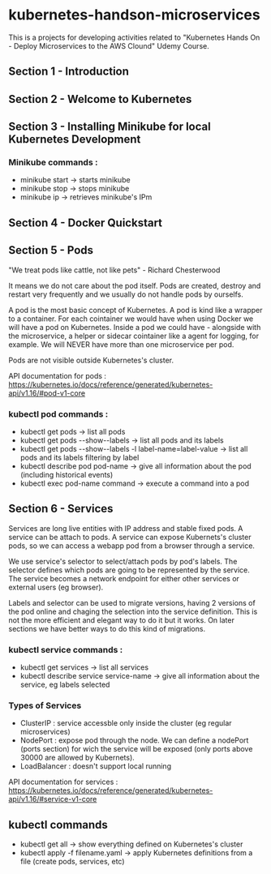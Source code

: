 # kubernetes-handson-microservices
This is a projects for developing activities related to "Kubernetes Hands On - Deploy Microservices to the AWS Clound" Udemy Course.

## Section 1 - Introduction

## Section 2 - Welcome to Kubernetes

## Section 3 - Installing Minikube for local Kubernetes Development

### Minikube commands :
- minikube start -> starts minikube
- minikube stop  -> stops minikube
- minikube ip    -> retrieves minikube's IPm 

## Section 4 - Docker Quickstart

## Section 5 - Pods

"We treat pods like cattle, not like pets" - Richard Chesterwood

It means we do not care about the pod itself. Pods are created, destroy and restart very frequently and we usually do not handle pods by ourselfs.

A pod is the most basic concept of Kubernetes. A pod is kind like a wrapper to a container. For each cointainer we would have when using Docker we will have a pod on Kubernetes.
Inside a pod we could have - alongside with the microservice, a helper or sidecar cointainer like a agent for logging, for example.
We will NEVER have more than one microservice per pod.

Pods are not visible outside Kubernetes's cluster.

API documentation for pods : https://kubernetes.io/docs/reference/generated/kubernetes-api/v1.16/#pod-v1-core

### kubectl pod commands :
- kubectl get pods -> list all pods
- kubectl get pods --show--labels -> list all pods and its labels
- kubectl get pods --show--labels -l label-name=label-value -> list all pods and its labels filtering by label
- kubectl describe pod pod-name -> give all information about the pod (including historical events)
- kubectl exec pod-name command -> execute a command into a pod

## Section 6 - Services

Services are long live entities with IP address and stable fixed pods. A service can be attach to pods. 
A service can expose Kubernets's cluster pods, so we can access a webapp pod from a browser through a service. 

We use service's selector to select/attach pods by pod's labels. The selector defines which pods are going to be represented by the service. The service becomes a network endpoint for either other services or external users (eg browser).

Labels and selector can be used to migrate versions, having 2 versions of the pod online and chaging the selection into the service definition. This is not the more efficient and elegant way to do it but it works. On later sections we have better ways to do this kind of migrations. 

### kubectl service commands :
- kubectl get services -> list all services
- kubectl describe service service-name -> give all information about the service, eg labels selected

### Types of Services
- ClusterIP : service accessble only inside the cluster (eg regular microservices) 
- NodePort : expose pod through the node. We can define a nodePort (ports section) for wich the service will be exposed (only ports above 30000 are allowed by Kubernets).
- LoadBalancer : doesn't support local running

API documentation for services : https://kubernetes.io/docs/reference/generated/kubernetes-api/v1.16/#service-v1-core

## kubectl commands

- kubectl get all -> show everything defined on Kubernetes's cluster
- kubectl apply -f filename.yaml -> apply Kubernetes definitions from a file (create pods, services, etc)